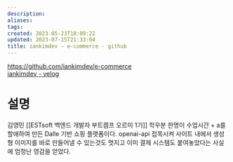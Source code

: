 ```yaml
---
description:
aliases: 
tags: 
created: 2023-05-23T18:09:22
updated: 2023-07-15T21:33:04
title: iankimdev - e-commerce - github
---
```

https://github.com/iankimdev/e-commerce  
[iankimdev - velog](https://velog.io/@iankimdev)

# 설명

김영민 [[ESTsoft 백엔드 개발자 부트캠프 오르미 1기]] 학우분 한명이 수업시간 + a를 할애하여 만든 Dalle 기반 쇼핑 플랫폼이다. openai-api 접목시켜 사이트 내에서 생성형 이미지를 바로 만들어낼 수 있는것도 멋지고 이미 결제 시스템도 붙여놓았다는 사실에 엄청난 영감을 얻었다.
